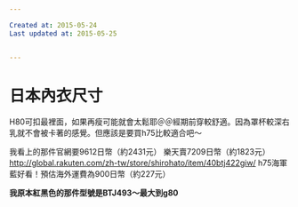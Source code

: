 ```yaml
---

Created at: 2015-05-24
Last updated at: 2015-05-25


---
```


# 日本內衣尺寸


H80可扣最裡面，如果再瘦可能就會太鬆耶＠＠經期前穿較舒適。因為罩杯較深右乳就不會被卡著的感覺。但應該是要買h75比較適合吧～

我看上的那件官網要9612日幣（約2431元）
樂天賣7209日幣（約1823元）<http://global.rakuten.com/zh-tw/store/shirohato/item/40btj422giw/>
h75海軍藍好看！預估海外運費為900日幣（約227元）

**我原本紅黑色的那件型號是BTJ493～最大到g80**

